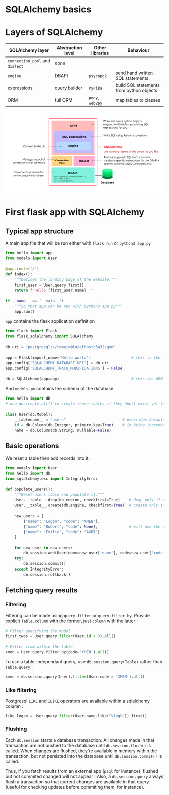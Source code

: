 SQLAlchemy basics
=================

# Layers of SQLAlchemy

| SQLAlchemy layer                | Abstraction level | Other libraries  | Behaviour                                |
|---------------------------------|-------------------|------------------|------------------------------------------|
| `connection_pool` and `dialect` | *none*            |                  |                                          |
| `engine`                        | DBAPI             | `psycopg2`       | send hand written SQL statements         |
| expressions                     | query builder     | `PyPika`         | build SQL statements from python objects |
| ORM                             | full ORM          | `pony`, `web2py` | map tables to classes                    |

![sqlalchemy-layers](../img/sqlalchemy-layers-of-abstraction.png)

# First flask app with SQLAlchemy

## Typical app structure

A main app file that will be run either with `flask run` or `python3 app.py`

```python
from hello import app
from models import User

@app.route('/')
def index():
    """Defines the landing page of the website."""
    first_user = User.query.first()
    return f"Hello {first_user.name} !"

if __name__ == '__main__':
    """So that app can be run with python3 app.py"""
    app.run()
```

`app` contains the flask application definition

```python
from flask import Flask
from flask_sqlalchemy import SQLAlchemy

db_uri = 'postgresql://romain@localhost:5432/gym'

app = Flask(import_name='Hello world')                  # this is the flask application/runner
app.config['SQLALCHEMY_DATABASE_URI'] = db_uri
app.config['SQLALCHEMY_TRACK_MODIFICATIONS'] = False

db = SQLAlchemy(app=app)                                # this the ORM of the database
```

And `models.py` contains the schema of the database.

```python
from hello import db
# use db.create_all() to create those tables if they don't exist yet (not used here)

class User(db.Model):
    __tablename__ = "users"                         # overrides default lower caps from class name
    id = db.Column(db.Integer, primary_key=True)    # id being incremental is automatically guessed by SQLAlchemy
    name = db.Column(db.String, nullable=False)
```

## Basic operations

We reset a table then add records into it.

```python
from models import User
from hello import db
from sqlalchemy.exc import IntegrityError

def populate_users():
    """Reset users table and populate it."""
    User.__table__.drop(db.engine, checkfirst=True)    # drop only if exists
    User.__table__.create(db.engine, checkfirst=True)  # create only if exists

    new_users = [
        {"name": "Logan", "code": "XMEN"},
        {"name": "Robert", "code": None},              # will use the default value according to User's model
        {"name": "Emilie", "code": "AXRT"}
    ]

    for new_user in new_users:
        db.session.add(User(name=new_user['name'], code=new_user['code']))
    try:
        db.session.commit()
    except IntegrityError:
        db.session.rollback()
```

## Fetching query results

### Filtering

Filtering can be made using `query.filter` or `query.filter_by`. Provide explicit `Table.column` with the former,
just `column` with the latter :

```python
# Filter specifying the model
first_twos = User.query.filter(User.id < 3).all()

# Filter from within the table
xmen = User.query.filter_by(code='XMEN').all()
```

To use a table-independant query, use `db.session.query(Table)` rather than  `Table.query` :

```python
xmen = db.session.query(User).filter(User.code = 'XMEN').all()
```

### Like filtering

Postgresql `LIKE` and `ILIKE` operators are available within
a sqlalchemy column :

```python
like_logan = User.query.filter(User.name.like("%log%")).first()
```

### Flushing

Each `db.session` starts a database transaction. All changes made in that
transaction are not pushed to the database until `db.session.flush()` is called. When changes are flushed, they're available in memory within the
transaction, but not persisted into the database until `db.session.commit()`
is called.

Thus, if you fetch results from an external app (`psql` for instance), flushed
but not commited changed will not appear ! Also, a `db.session.query` always
flush a transaction so that current changes are available in that query (useful
for checking updates before commiting them, for instance).
